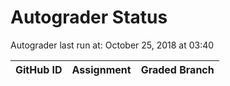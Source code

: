 # Autograder Status
Autograder last run at: October 25, 2018 at 03:40

| GitHub ID | Assignment | Graded Branch |
|-----------|------------|---------------|
